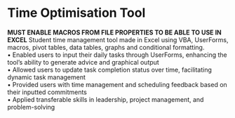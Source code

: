 # Time Optimisation Tool
**MUST ENABLE MACROS FROM FILE PROPERTIES TO BE ABLE TO USE IN EXCEL**
Student time management tool made in Excel using VBA, UserForms, macros, pivot tables, data tables, graphs and conditional formatting.  
• Enabled users to input their daily tasks through UserForms, enhancing the tool’s ability to generate advice and graphical output  
• Allowed users to update task completion status over time, facilitating dynamic task management  
• Provided users with time management and scheduling feedback based on their inputted commitments  
• Applied transferable skills in leadership, project management, and problem-solving
